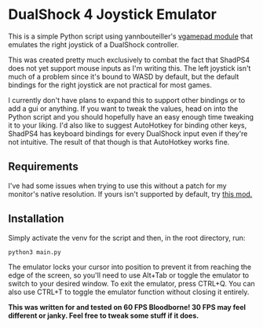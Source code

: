 # DualShock 4 Joystick Emulator

This is a simple Python script using yannbouteiller's [vgamepad module](https://github.com/yannbouteiller/vgamepad) that emulates the right joystick of a DualShock controller.

This was created pretty much exclusively to combat the fact that ShadPS4 does not yet support mouse inputs as I'm writing this. The left joystick isn't much of a problem since it's bound to WASD by default, but the default bindings for the right joystick are not practical for most games.

I currently don't have plans to expand this to support other bindings or to add a gui or anything. If you want to tweak the values, head on into the Python script and you should hopefully have an easy enough time tweaking it to your liking. I'd also like to suggest AutoHotkey for binding other keys, ShadPS4 has keyboard bindings for every DualShock input even if they're not intuitive. The result of that though is that AutoHotkey works fine.
## Requirements
I've had some issues when trying to use this without a patch for my monitor's native resolution. If yours isn't supported by default, try [this mod.](https://www.nexusmods.com/bloodborne/mods/79?tab=description)
## Installation

Simply activate the venv for the script and then, in the root directory, run:
```bash
python3 main.py
```
The emulator locks your cursor into position to prevent it from reaching the edge of the screen, so you'll need to use Alt+Tab or toggle the emulator to switch to your desired window.
To exit the emulator, press CTRL+Q. You can also use CTRL+T to toggle the emulator function without closing it entirely.

**This was written for and tested on 60 FPS Bloodborne! 30 FPS may feel different or janky. Feel free to tweak some stuff if it does.**

